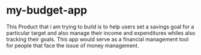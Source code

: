 # my-budget-app
This Product that i am trying to build is to help users set a savings goal for a particular target and also manage their income and expenditures  whiles also tracking their goals. This app would serve as a financial management tool for people that face the issue of money management.
